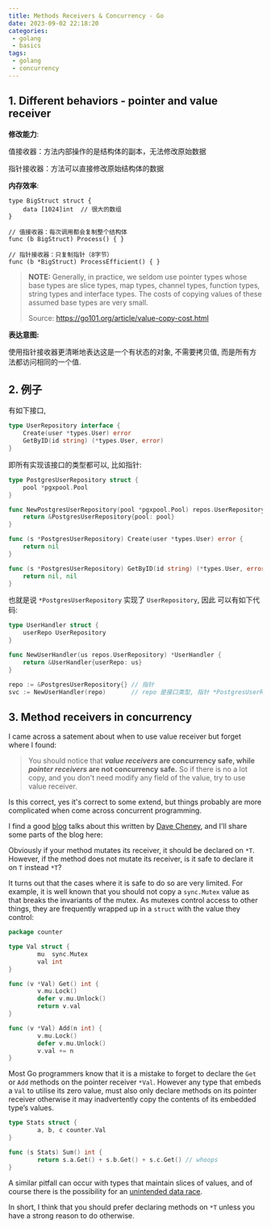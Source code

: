 ```yaml
---
title: Methods Receivers & Concurrency - Go
date: 2023-09-02 22:18:20
categories:
 - golang
 - basics
tags:
 - golang
 - concurrency
---
```


## 1. Different behaviors - pointer and value receiver

**修改能力**:

值接收器：方法内部操作的是结构体的副本，无法修改原始数据

指针接收器：方法可以直接修改原始结构体的数据

**内存效率**: 

```golang
type BigStruct struct {
    data [1024]int  // 很大的数组
}

// 值接收器：每次调用都会复制整个结构体
func (b BigStruct) Process() { }

// 指针接收器：只复制指针（8字节）
func (b *BigStruct) ProcessEfficient() { }
```

> **NOTE:** Generally, in practice, we seldom use pointer types whose base types are slice types, map types, channel types, function types, string types and interface types. The costs of copying values of these assumed base types are very small. 
>
> Source: https://go101.org/article/value-copy-cost.html

**表达意图:**

使用指针接收器更清晰地表达这是一个有状态的对象, 不需要拷贝值, 而是所有方法都访问相同的一个值. 

## 2. 例子

有如下接口, 

```go
type UserRepository interface {
	Create(user *types.User) error
	GetByID(id string) (*types.User, error)
}
```

即所有实现该接口的类型都可以, 比如指针:

```go
type PostgresUserRepository struct {
	pool *pgxpool.Pool
}

func NewPostgresUserRepository(pool *pgxpool.Pool) repos.UserRepository {
	return &PostgresUserRepository{pool: pool}
}

func (s *PostgresUserRepository) Create(user *types.User) error {
	return nil
}

func (s *PostgresUserRepository) GetByID(id string) (*types.User, error) {
	return nil, nil
}
```

也就是说 `*PostgresUserRepository` 实现了 `UserRepository`, 因此 可以有如下代码:

```go
type UserHandler struct {
	userRepo UserRepository
}

func NewUserHandler(us repos.UserRepository) *UserHandler {
	return &UserHandler{userRepo: us}
}

repo := &PostgresUserRepository{} // 指针
svc := NewUserHandler(repo)       // repo 是接口类型, 指针 *PostgresUserRepository 实现了该接口
```

## 3. Method receivers in concurrency

I came across a satement about when to use value receiver but forget where I found:

> You should notice that ***value receivers* are concurrency safe, while *pointer receivers* are not concurrency safe.** So if there is no a lot copy, and you don't need modify any field of the value, try to use value receiver.

Is this correct, yes it's correct to some extend, but things probably are more complicated when come across concurrent programming. 

I find a good [blog](https://dave.cheney.net/2016/03/19/should-methods-be-declared-on-t-or-t) talks about this written by [Dave Cheney](https://dave.cheney.net/), and I'll share some parts of the blog here:

Obviously if your method mutates its receiver, it should be declared on `*T`. However, if the method does not mutate its receiver, is it safe to declare it on `T` instead `*T`?

It turns out that the cases where it is safe to do so are very limited. For example, it is well known that you should not copy a `sync.Mutex` value as that breaks the invariants of the mutex. As mutexes control access to other things, they are frequently wrapped up in a `struct` with the value they control:

```go
package counter

type Val struct {
        mu  sync.Mutex
        val int
}

func (v *Val) Get() int {
        v.mu.Lock()
        defer v.mu.Unlock()
        return v.val
}

func (v *Val) Add(n int) {
        v.mu.Lock()
        defer v.mu.Unlock()
        v.val += n
}
```

Most Go programmers know that it is a mistake to forget to declare the `Get` or `Add` methods on the pointer receiver `*Val`. However any type that embeds a `Val` to utilise its zero value, must also only declare methods on its pointer receiver otherwise it may inadvertently copy the contents of its embedded type’s values.

```go
type Stats struct {
        a, b, c counter.Val
}

func (s Stats) Sum() int {
        return s.a.Get() + s.b.Get() + s.c.Get() // whoops
}
```

A similar pitfall can occur with types that maintain slices of values, and of course there is the possibility for an [unintended data race](http://dave.cheney.net/2015/11/18/wednesday-pop-quiz-spot-the-race).

In short, I think that you should prefer declaring methods on `*T` unless you have a strong reason to do otherwise.



